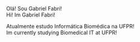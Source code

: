 Olá! Sou Gabriel Fabri!
<br/>
Hi! Im Gabriel Fabri!
<br/>

Atualmente estudo Informática Biomédica na UFPR!  
Im currently studying Biomedical IT at UFPR!

<div>
<a href="https://github.com/GAFS-GAFS">

